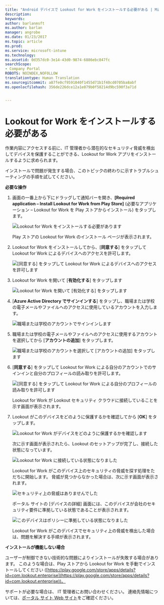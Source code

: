 ```yaml
---
title: "Android デバイスで Lookout for Work をインストールする必要がある | Microsoft Docs"
description: 
keywords: 
author: barlanmsft
ms.author: barlan
manager: angrobe
ms.date: 01/23/2017
ms.topic: article
ms.prod: 
ms.service: microsoft-intune
ms.technology: 
ms.assetid: 0d357dc0-3e14-43d0-9874-6886ebc847fc
searchScope:
- Company Portal
ROBOTS: NOINDEX,NOFOLLOW
translationtype: Human Translation
ms.sourcegitcommit: a87fe0cf9591040f1455d71b1f40cd0705ba8abf
ms.openlocfilehash: 356de226dce12a1e079b0f58214d9bc590f3a71d


---
```


# <a name="you-need-to-install-lookout-for-work"></a>Lookout for Work をインストールする必要がある

作業内容にアクセスする前に、IT 管理者から潜在的なセキュリティ脅威を検出してデバイスを保護することができる、Lookout for Work アプリをインストールするように求められます。

インストールで問題が発生する場合、このトピックの終わりに示すトラブルシューティングの手順を試してください。


**必要な操作**

1.  画面の一番上から下にドラッグして通知バーを開き、**[Required application – Install Lookout for Work from Play Store]** (必要なアプリケーション – Lookout for Work を Play ストアからインストール) をタップします。

    ![Lookout for Work をインストールする必要があります](./media/lookout-required-app-install-android.png)

    Play ストアの Lookout for Work のインストール ページが表示されます。

2.  Lookout for Work をインストールしてから、[**同意する**] をタップして Lookout for Work によるデバイスへのアクセスを許可します。

    ![[同意する] をタップして Lookout for Work によるデバイスへのアクセスを許可します](./media/lookout-accept-store-permissions-android.png)

3. Lookout for Work を開いて [**有効化する**] をタップします

    ![Lookout for Work を開いて [有効化する] をタップします](./media/lookout-activate-button-android.png)

4. [**Azure Active Directory でサインインする**] をタップし、職場または学校の電子メールやファイルへのアクセスに使用しているアカウントを入力します。

    ![職場または学校のアカウントでサインインします](./media/lookout-sign-in-azure-android.png)

5. 職場または学校の電子メールやファイルへのアクセスに使用するアカウントを選択してから [**アカウントの追加**] をタップします。

    ![職場または学校のアカウントを選択して [アカウントの追加] をタップします](./media/lookout-pick-account-android.png)

6. [**同意する**] をタップして Lookout for Work による自分のアカウントでのサインインと自分のプロフィールの読み取りを許可します。

    ![[同意する] をタップして Lookout for Work による自分のプロフィールの読み取りを許可します](./media/lookout-needs-permission-to-view-profile-android.png)

    Lookout for Work が Lookout セキュリティ クラウドに接続していることを示す画面が表示されます。

7. Lookout がこのデバイスをどのように保護するかを確認してから [**OK**] をタップします。

    ![Lookout for Work がデバイスをどのように保護するかを確認します](./media/lookout-how-it-protects-your-device-android.png)

    次に示す画面が表示されたら、Lookout のセットアップが完了し、接続した状態になっています。

    ![Lookout for Work に接続している状態になりました](./media/lookout-you-are-now-connected-android.png)

    Lookout for Work がこのデバイス上のセキュリティの脅威を探す処理をただちに開始します。 脅威が見つからなかった場合は、次に示す画面が表示されます。

    ![セキュリティ上の脅威はありませんでした](./media/lookout-scan-no-threats-found-android.png)

    ポータル サイトの [デバイスの詳細] 画面には、このデバイスが会社のセキュリティ要件に準拠している状態であることが表示されます。

    ![このデバイスはポリシーに準拠している状態になりました](./media/lookout-device-now-compliant-android.png)

    Lookout for Work がこのデバイスでセキュリティ上の脅威を検出した場合は、問題を解決する手順が表示されます。

**インストールが機能しない場合**

ユーザーが制御できない技術的な問題によりインストールが失敗する場合があります。 このような場合は、Play ストアから Lookout for Work を手動でインストールしてください ([https://play.google.com/store/apps/details?id=com.lookout.enterprise](https://play.google.com/store/apps/details?id=com.lookout.enterprise))。

サポートが必要な場合は、 IT 管理者にお問い合わせください。 連絡先情報については、[ポータル サイト Web サイト](http://portal.manage.microsoft.com)をご確認ください。



<!--HONumber=Jan17_HO4-->


